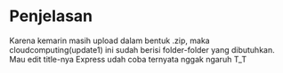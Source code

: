 Penjelasan
==========
Karena kemarin masih upload dalam bentuk .zip, maka cloudcomputing(update1) ini sudah berisi folder-folder yang dibutuhkan.
Mau edit title-nya Express udah coba ternyata nggak ngaruh T_T
